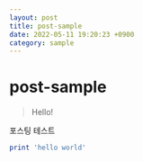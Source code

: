 ```yaml
---
layout: post
title: post-sample
date: 2022-05-11 19:20:23 +0900
category: sample
---
```


# post-sample

> Hello!

포스팅 테스트

```ruby
print 'hello world'
```
